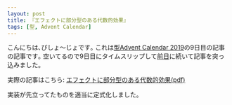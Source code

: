 ```yaml
---
layout: post
title: 『エフェクトに部分型のある代数的効果』
tags: [型, Advent Calendar]
---
```


こんにちは､びしょ〜じょです｡
これは[型Advent Calendar 2019](https://qiita.com/advent-calendar/2019/type)の9日目の記事の記事です｡
空いてるので9日目にタイムスリップして[前日](https://nymphium.github.io/2019/12/09/ae-poly.html)に続いて記事を突っ込みました｡

実際の記事はこちら: [エフェクトに部分型のある代数的効果(pdf)]({{BASE_PATH}}/src/2019/12/22/effsub/main.pdf)

実装が先立ってたものを適当に定式化しました｡

